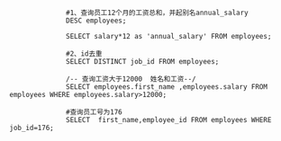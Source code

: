                   #1、查询员工12个月的工资总和，并起别名annual_salary
                  DESC employees;

                  SELECT salary*12 as 'annual_salary' FROM employees;

                  #2、id去重
                  SELECT DISTINCT job_id FROM employees;

                  /-- 查询工资大于12000  姓名和工资--/
                  SELECT employees.first_name ,employees.salary FROM employees WHERE employees.salary>12000;

                  #查询员工号为176
                  SELECT  first_name,employee_id FROM employees WHERE job_id=176;


      
      

